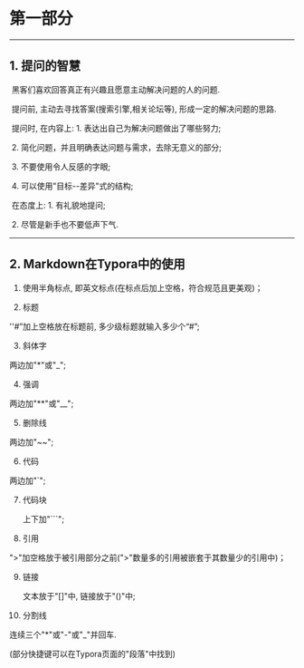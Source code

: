 # 第一部分    

***

## 1. 提问的智慧

​       黑客们喜欢回答真正有兴趣且愿意主动解决问题的人的问题. 

​       提问前, 主动去寻找答案(搜索引擎,相关论坛等), 形成一定的解决问题的思路. 

​       提问时, 在内容上: 1. 表达出自己为解决问题做出了哪些努力; 

​                                      2. 简化问题，并且明确表达问题与需求，去除无意义的部分;

​                                      3. 不要使用令人反感的字眼;

​                                      4. 可以使用"目标--差异"式的结构;

​                     在态度上: 1.  有礼貌地提问;                                     

​                                       2.  尽管是新手也不要低声下气.

***

## 2. Markdown在Typora中的使用

1.  使用半角标点, 即英文标点(在标点后加上空格，符合规范且更美观)； 

2.  标题

   ''#”加上空格放在标题前, 多少级标题就输入多少个“#”;

3.  斜体字

   两边加"*"或"_";

4.  强调

   两边加"**"或"__";

5.  删除线

   两边加"~~";

6.  代码

   两边加"`";

7. 代码块

   上下加"```";

8.  引用

   ">"加空格放于被引用部分之前(">"数量多的引用被嵌套于其数量少的引用中)；

9. 链接

   文本放于"[]"中, 链接放于"()"中;

10. 分割线

   连续三个"*"或"-"或"_"并回车.

(部分快捷键可以在Typora页面的"段落"中找到)
